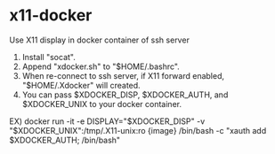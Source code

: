 # x11-docker
Use X11 display in docker container of ssh server

1. Install "socat".
2. Append "xdocker.sh" to "$HOME/.bashrc".
3. When re-connect to ssh server, if X11 forward enabled, "$HOME/.Xdocker" will created.
4. You can pass $XDOCKER_DISP, $XDOCKER_AUTH, and $XDOCKER_UNIX to your docker container.

EX) docker run -it -e DISPLAY="$XDOCKER_DISP" -v "$XDOCKER_UNIX":/tmp/.X11-unix:ro {image} /bin/bash -c "xauth add $XDOCKER_AUTH; /bin/bash"
